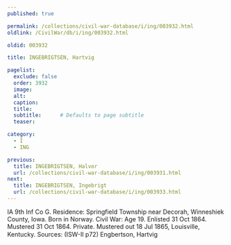 ```yaml
---
published: true

permalink: /collections/civil-war-database/i/ing/003932.html
oldlink: /CivilWar/db/i/ing/003932.html

oldid: 003932

title: INGEBRIGTSEN, Hartvig

pagelist:
  exclude: false
  order: 3932
  image: 
  alt:
  caption:
  title:
  subtitle:      # Defaults to page subtitle
  teaser:

category: 
  - I 
  - ING

previous:
  title: INGEBRIGTSEN, Halvor
  url: /collections/civil-war-database/i/ing/003931.html  
next:
  title: INGEBRIGTSEN, Ingebrigt
  url: /collections/civil-war-database/i/ing/003933.html   
---
```

IA 9th Inf Co G. Residence: Springfield Township near Decorah, Winneshiek County, Iowa. Born in Norway. Civil War: Age 19. Enlisted 31 Oct 1864. Mustered 31 Oct 1864. Private. Mustered out 18 Jul 1865, Louisville, Kentucky. Sources: (ISW-II p72) &#147;Engbertson, Hartvig&#148;